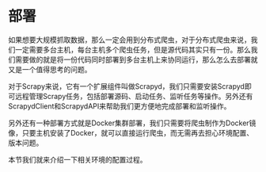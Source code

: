 # 部署

如果想要大规模抓取数据，那么一定会用到分布式爬虫，对于分布式爬虫来说，我们一定需要多台主机，每台主机多个爬虫任务，但是源代码其实只有一份。那么我们需要做的就是将一份代码同时部署到多台主机上来协同运行，那么怎么去部署就又是一个值得思考的问题。

对于Scrapy来说，它有一个扩展组件叫做Scrapyd，我们只需要安装Scrapyd即可远程管理Scrapy任务，包括部署源码、启动任务、监听任务等操作。另外还有ScrapydClient和ScrapydAPI来帮助我们更方便地完成部署和监听操作。

另外还有一种部署方式就是Docker集群部署，我们只需要将爬虫制作为Docker镜像，只要主机安装了Docker，就可以直接运行爬虫，而无需再去担心环境配置、版本问题。

本节我们就来介绍一下相关环境的配置过程。